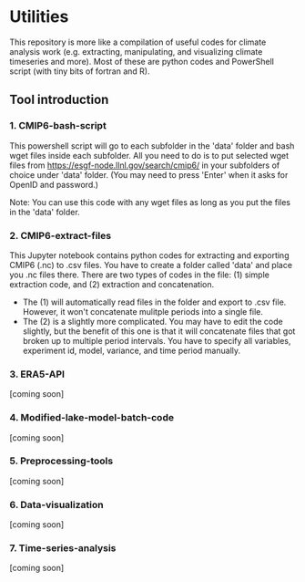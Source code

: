 # Utilities

This repository is more like a compilation of useful codes for climate analysis work (e.g. extracting, manipulating, and visualizing climate timeseries and more). Most of these are python codes and PowerShell script (with tiny bits of fortran and R).

## Tool introduction
### 1. CMIP6-bash-script
This powershell script will go to each subfolder in the 'data' folder and bash wget files inside each subfolder. All you need to do is to put selected wget files from https://esgf-node.llnl.gov/search/cmip6/ in your subfolders of choice under 'data' folder. (You may need to press 'Enter' when it asks for OpenID and password.)

Note: You can use this code with any wget files as long as you put the files in the 'data' folder.


### 2. CMIP6-extract-files
This Jupyter notebook contains python codes for extracting and exporting CMIP6 (.nc) to .csv files. You have to create a folder called 'data' and place you .nc files there. There are two types of codes in the file: (1) simple extraction code, and (2) extraction and concatenation.

* The (1) will automatically read files in the folder and export to .csv file. However, it won't concatenate mulitple periods into a single file.
* The (2) is a slightly more complicated. You may have to edit the code slightly, but the benefit of this one is that it will concatenate files that got broken up to multiple period intervals. You have to specify all variables, experiment id, model, variance, and time period manually.


### 3. ERA5-API
[coming soon]


### 4. Modified-lake-model-batch-code
[coming soon]


### 5. Preprocessing-tools
[coming soon]


### 6. Data-visualization
[coming soon]


### 7. Time-series-analysis
[coming soon]
